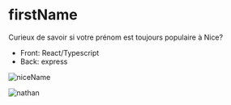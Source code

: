 # firstName

Curieux de savoir si votre prénom est toujours populaire à  Nice?
- Front: React/Typescript
- Back: express


![niceName](https://user-images.githubusercontent.com/71543496/213386024-db0b6125-9f89-46a7-869a-d278bfe017f7.png)


![nathan](https://user-images.githubusercontent.com/71543496/213385565-710cdc13-6510-4fc5-b8fe-4c95779d6ba3.png)
